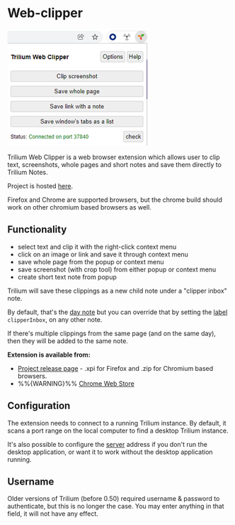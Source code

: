 # Web-clipper

![screenshot of webclipper in chrome](images/web-clipper-chrome-trilium-web.png)

Trilium Web Clipper is a web browser extension which allows user to clip text, screenshots, whole pages and short notes and save them directly to Trilium Notes.

Project is hosted [here](https://github.com/TriliumNext/web-clipper).

Firefox and Chrome are supported browsers, but the chrome build should work on other chromium based browsers as well.

## Functionality

* select text and clip it with the right-click context menu
* click on an image or link and save it through context menu
* save whole page from the popup or context menu
* save screenshot (with crop tool) from either popup or context menu
* create short text note from popup

Trilium will save these clippings as a new child note under a "clipper inbox" note.

By default, that's the [day note](Day-notes.md) but you can override that by setting the [label](Attributes.md) `clipperInbox`, on any other note.

If there's multiple clippings from the same page (and on the same day), then they will be added to the same note.

**Extension is available from:**

* [Project release page](https://github.com/TriliumNext/web-clipper/releases) - .xpi for Firefox and .zip for Chromium based browsers.
* %%{WARNING}%% [Chrome Web Store](https://chrome.google.com/webstore/detail/trilium-web-clipper/dfhgmnfclbebfobmblelddiejjcijbjm?hl=en&authuser=0)

## Configuration

The extension needs to connect to a running Trilium instance. By default, it scans a port range on the local computer to find a desktop Trilium instance.

It's also possible to configure the [server](Server-installation.md) address if you don't run the desktop application, or want it to work without the desktop application running.

## Username

Older versions of Trilium (before 0.50) required username & password to authenticate, but this is no longer the case. You may enter anything in that field, it will not have any effect.

